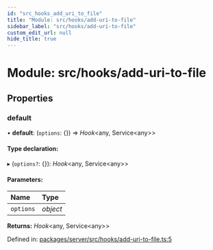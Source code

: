 ```yaml
---
id: "src_hooks_add_uri_to_file"
title: "Module: src/hooks/add-uri-to-file"
sidebar_label: "src/hooks/add-uri-to-file"
custom_edit_url: null
hide_title: true
---
```


# Module: src/hooks/add-uri-to-file

## Properties

### default

• **default**: (`options`: {}) => *Hook*<any, Service<any\>\>

#### Type declaration:

▸ (`options?`: {}): *Hook*<any, Service<any\>\>

#### Parameters:

Name | Type |
:------ | :------ |
`options` | *object* |

**Returns:** *Hook*<any, Service<any\>\>

Defined in: [packages/server/src/hooks/add-uri-to-file.ts:5](https://github.com/xr3ngine/xr3ngine/blob/7650c2bea/packages/server/src/hooks/add-uri-to-file.ts#L5)

